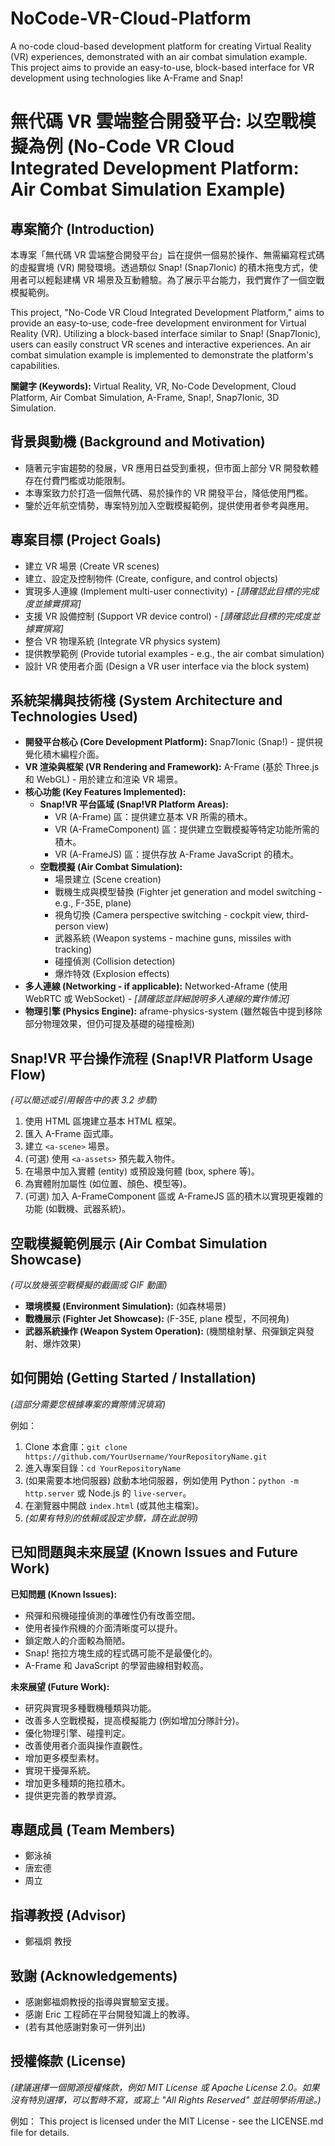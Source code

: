 # NoCode-VR-Cloud-Platform
A no-code cloud-based development platform for creating Virtual Reality (VR) experiences, demonstrated with an air combat simulation example. This project aims to provide an easy-to-use, block-based interface for VR development using technologies like A-Frame and Snap! 
# 無代碼 VR 雲端整合開發平台: 以空戰模擬為例 (No-Code VR Cloud Integrated Development Platform: Air Combat Simulation Example)


## 專案簡介 (Introduction)

本專案「無代碼 VR 雲端整合開發平台」旨在提供一個易於操作、無需編寫程式碼的虛擬實境 (VR) 開發環境。透過類似 Snap! (Snap7Ionic) 的積木拖曳方式，使用者可以輕鬆建構 VR 場景及互動體驗。為了展示平台能力，我們實作了一個空戰模擬範例。

This project, "No-Code VR Cloud Integrated Development Platform," aims to provide an easy-to-use, code-free development environment for Virtual Reality (VR). Utilizing a block-based interface similar to Snap! (Snap7Ionic), users can easily construct VR scenes and interactive experiences. An air combat simulation example is implemented to demonstrate the platform's capabilities.

**關鍵字 (Keywords):** Virtual Reality, VR, No-Code Development, Cloud Platform, Air Combat Simulation, A-Frame, Snap!, Snap7Ionic, 3D Simulation.

## 背景與動機 (Background and Motivation)

* 隨著元宇宙趨勢的發展，VR 應用日益受到重視，但市面上部分 VR 開發軟體存在付費門檻或功能限制。
* 本專案致力於打造一個無代碼、易於操作的 VR 開發平台，降低使用門檻。
* 鑒於近年航空情勢，專案特別加入空戰模擬範例，提供使用者參考與應用。

## 專案目標 (Project Goals)


* 建立 VR 場景 (Create VR scenes)
* 建立、設定及控制物件 (Create, configure, and control objects)
* 實現多人連線 (Implement multi-user connectivity) - *[請確認此目標的完成度並據實撰寫]*
* 支援 VR 設備控制 (Support VR device control) - *[請確認此目標的完成度並據實撰寫]*
* 整合 VR 物理系統 (Integrate VR physics system)
* 提供教學範例 (Provide tutorial examples - e.g., the air combat simulation)
* 設計 VR 使用者介面 (Design a VR user interface via the block system)

## 系統架構與技術棧 (System Architecture and Technologies Used)

* **開發平台核心 (Core Development Platform):** Snap7Ionic (Snap!) - 提供視覺化積木編程介面。
* **VR 渲染與框架 (VR Rendering and Framework):** A-Frame (基於 Three.js 和 WebGL) - 用於建立和渲染 VR 場景。
* **核心功能 (Key Features Implemented):**
    * **Snap!VR 平台區域 (Snap!VR Platform Areas):**
        * VR (A-Frame) 區：提供建立基本 VR 所需的積木。
        * VR (A-FrameComponent) 區：提供建立空戰模擬等特定功能所需的積木。
        * VR (A-FrameJS) 區：提供存放 A-Frame JavaScript 的積木。
    * **空戰模擬 (Air Combat Simulation):** 
        * 場景建立 (Scene creation)
        * 戰機生成與模型替換 (Fighter jet generation and model switching - e.g., F-35E, plane)
        * 視角切換 (Camera perspective switching - cockpit view, third-person view)
        * 武器系統 (Weapon systems - machine guns, missiles with tracking)
        * 碰撞偵測 (Collision detection)
        * 爆炸特效 (Explosion effects)
* **多人連線 (Networking - if applicable):** Networked-Aframe (使用 WebRTC 或 WebSocket) - *[請確認並詳細說明多人連線的實作情況]*
* **物理引擎 (Physics Engine):** aframe-physics-system (雖然報告中提到移除部分物理效果，但仍可提及基礎的碰撞檢測)

## Snap!VR 平台操作流程 (Snap!VR Platform Usage Flow)

*(可以簡述或引用報告中的表 3.2 步驟)*
1.  使用 HTML 區塊建立基本 HTML 框架。
2.  匯入 A-Frame 函式庫。
3.  建立 `<a-scene>` 場景。
4.  (可選) 使用 `<a-assets>` 預先載入物件。
5.  在場景中加入實體 (entity) 或預設幾何體 (box, sphere 等)。
6.  為實體附加屬性 (如位置、顏色、模型等)。
7.  (可選) 加入 A-FrameComponent 區或 A-FrameJS 區的積木以實現更複雜的功能 (如戰機、武器系統)。

## 空戰模擬範例展示 (Air Combat Simulation Showcase)

*(可以放幾張空戰模擬的截圖或 GIF 動圖)*

* **環境模擬 (Environment Simulation):** (如森林場景)
* **戰機展示 (Fighter Jet Showcase):** (F-35E, plane 模型，不同視角)
* **武器系統操作 (Weapon System Operation):** (機關槍射擊、飛彈鎖定與發射、爆炸效果)

## 如何開始 (Getting Started / Installation)

*(這部分需要您根據專案的實際情況填寫)*

例如：
1.  Clone 本倉庫：`git clone https://github.com/YourUsername/YourRepositoryName.git`
2.  進入專案目錄：`cd YourRepositoryName`
3.  (如果需要本地伺服器) 啟動本地伺服器，例如使用 Python：`python -m http.server` 或 Node.js 的 `live-server`。
4.  在瀏覽器中開啟 `index.html` (或其他主檔案)。
5.  *(如果有特別的依賴或設定步驟，請在此說明)*

## 已知問題與未來展望 (Known Issues and Future Work)

**已知問題 (Known Issues):**
* 飛彈和飛機碰撞偵測的準確性仍有改善空間。
* 使用者操作飛機的介面清晰度可以提升。
* 鎖定敵人的介面較為簡陋。
* Snap! 拖拉方塊生成的程式碼可能不是最優化的。
* A-Frame 和 JavaScript 的學習曲線相對較高。

**未來展望 (Future Work):**
* 研究與實現多種戰機種類與功能。
* 改善多人空戰模擬，提高模擬能力 (例如增加分隊計分)。
* 優化物理引擎、碰撞判定。
* 改善使用者介面與操作直觀性。
* 增加更多模型素材。
* 實現干擾彈系統。
* 增加更多種類的拖拉積木。
* 提供更完善的教學資源。

## 專題成員 (Team Members)


* 鄭泳禎
* 唐宏德
* 周立

## 指導教授 (Advisor)


* 鄭福烱 教授

## 致謝 (Acknowledgements)


* 感謝鄭福烱教授的指導與實驗室支援。
* 感謝 Eric 工程師在平台開發知識上的教導。
* (若有其他感謝對象可一併列出)

## 授權條款 (License)

*(建議選擇一個開源授權條款，例如 MIT License 或 Apache License 2.0。如果沒有特別選擇，可以暫時不寫，或寫上 "All Rights Reserved" 並註明學術用途。)*

例如：
This project is licensed under the MIT License - see the LICENSE.md file for details.
